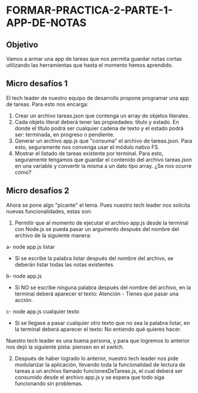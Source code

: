 # FORMAR-PRACTICA-2-PARTE-1-APP-DE-NOTAS
## Objetivo
Vamos a armar una app de tareas que nos permita guardar notas cortas utilizando las
herramientas que hasta el momento hemos aprendido.

## Micro desafíos 1
El tech leader de nuestro equipo de desarrollo propone programar una app de tareas. Para esto
nos encarga:
1. Crear un archivo tareas.json que contenga un array de objetos literales.
2. Cada objeto literal deberá tener las propiedades: titulo y estado. En donde el
título podrá ser cualquier cadena de texto y el estado podrá ser: terminada, en
progreso o pendiente.
3. Generar un archivo app.js que "consuma" el archivo de tareas.json. Para esto,
seguramente nos convenga usar el módulo nativo FS.
4. Mostrar el listado de tareas existente por terminal. Para esto, seguramente
tengamos que guardar el contenido del archivo tareas.json en una variable y
convertir la misma a un dato tipo array. ¿Se nos ocurre cómo?

## Micro desafíos 2
Ahora se pone algo "picante" el tema. Pues nuestro tech leader nos solicita nuevas
funcionalidades, estas son:
1. Permitir que al momento de ejecutar el archivo app.js desde la terminal con
Node.js se pueda pasar un argumento después del nombre del archivo de la
siguiente manera:

a- node app.js listar
- Si se escribe la palabra listar después del nombre del archivo, se
deberán listar todas las notas existentes.

b- node app.js
- Si NO se escribe ninguna palabra después del nombre del archivo,
en la terminal deberá aparecer el texto: Atención - Tienes que
pasar una acción.

c- node app.js cualquier texto
- Si se llegase a pasar cualquier otro texto que no sea la palabra
listar, en la terminal deberá aparecer el texto: No entiendo qué
quieres hacer.

Nuestro tech leader es una buena persona, y para que logremos lo anterior nos
dejó la siguiente pista: piensen en el switch.

2. Después de haber logrado lo anterior, nuestro tech leader nos pide modularizar la
aplicación, llevando toda la funcionalidad de lectura de tareas a un archivo
llamado funcionesDeTareas.js, el cual deberá ser consumido desde el archivo
app.js y se espera que todo siga funcionando sin problemas.
